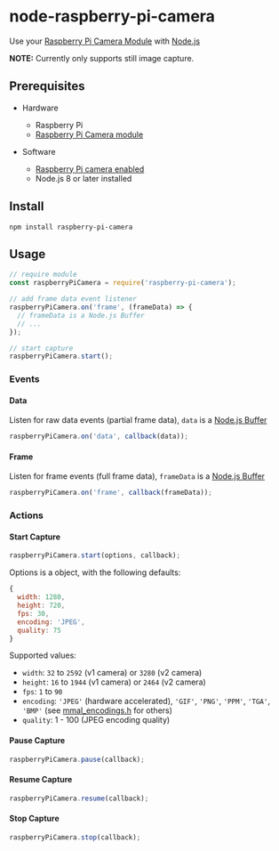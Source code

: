 # node-raspberry-pi-camera

Use your [Raspberry Pi Camera Module](https://www.raspberrypi.org/documentation/hardware/camera/README.md) with [Node.js](https://nodejs.org)

**NOTE:** Currently only supports still image capture.

## Prerequisites

 * Hardware
   * Raspberry Pi
   * [Raspberry Pi Camera module](https://www.raspberrypi.org/documentation/hardware/camera/README.md)

 * Software
   * [Raspberry Pi camera enabled](https://www.raspberrypi.org/documentation/configuration/camera.md)
   * Node.js 8 or later installed

## Install

```
npm install raspberry-pi-camera
```

## Usage

```javascript
// require module
const raspberryPiCamera = require('raspberry-pi-camera');

// add frame data event listener
raspberryPiCamera.on('frame', (frameData) => {
  // frameData is a Node.js Buffer
  // ...
});

// start capture
raspberryPiCamera.start();
```

### Events

#### Data

Listen for raw data events (partial frame data), `data` is a [Node.js Buffer](https://nodejs.org/dist/latest/docs/api/buffer.html)

```javascript
raspberryPiCamera.on('data', callback(data));
```

#### Frame

Listen for frame events (full frame data), `frameData` is a [Node.js Buffer](https://nodejs.org/dist/latest/docs/api/buffer.html)

```javascript
raspberryPiCamera.on('frame', callback(frameData));
```

### Actions

#### Start Capture

```javascript
raspberryPiCamera.start(options, callback);
```

Options is a object, with the following defaults:
```javascript
{
  width: 1280,
  height: 720,
  fps: 30,
  encoding: 'JPEG',
  quality: 75
}
```

Supported values:
 * `width`: `32` to `2592` (v1 camera) or `3280` (v2 camera)
 * `height`: `16` to `1944` (v1 camera) or `2464` (v2 camera)
 * `fps`: `1` to `90`
 * `encoding`: `'JPEG'` (hardware accelerated), `'GIF'`, `'PNG'`, `'PPM'`, `'TGA'`, `'BMP'` (see [mmal_encodings.h](https://github.com/raspberrypi/userland/blob/master/interface/mmal/mmal_encodings.h) for others)
 * `quality`: 1 - 100 (JPEG encoding quality)

#### Pause Capture

```javascript
raspberryPiCamera.pause(callback);
```

#### Resume Capture

```javascript
raspberryPiCamera.resume(callback);
```

#### Stop Capture

```javascript
raspberryPiCamera.stop(callback);
```
